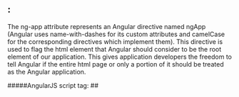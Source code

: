 ## <html ng-app>:
The ng-app attribute represents an Angular directive named ngApp (Angular uses name-with-dashes for its 
custom attributes and camelCase for the corresponding directives which implement them). This directive is used to
flag the html element that Angular should consider to be the root element of our application. This gives application 
developers the freedom to tell Angular if the entire html page or only a portion of it should be treated as the Angular
application.


#####AngularJS script tag:
##<script src="bower_components/angular/angular.js">:
This code downloads the angular.js script and registers a callback that will be executed by the browser when the 
containing HTML page is fully downloaded. When the callback is executed, Angular looks for the ngApp directive. 
If Angular finds the directive, it will bootstrap the application with the root of the application DOM being the element 
on which the ngApp directive was defined.

#####Double-curly binding with an expression:
##  Nothing here {{'yet' + '!'}}:
This line demonstrates the core feature of Angular's templating capabilities 
– a binding, denoted by double-curlies {{ }} as well as a simple expression 'yet' + '!' used in this binding.

The binding tells Angular that it should evaluate an expression and insert the result into the DOM in place of 
the binding. Rather than a one-time insert, as we'll see in the next steps, a binding will result in efficient 
continuous updates whenever the result of the expression evaluation changes.






#Bootstrapping AngularJs apps
Bootstrapping AngularJS apps automatically using the ngApp directive is very easy and suitable for most cases. 
In advanced cases, such as when using script loaders, you can use imperative / manual way to bootstrap the app.

There are 3 important things that happen during the app bootstrap:
* The injector that will be used for dependency injection is created.
* The injector will then create the root scope that will become the context for the model of our application.
* Angular will then "compile" the DOM starting at the ngApp root element, processing any directives and bindings 
found along the way.

Once an application is bootstrapped, it will then wait for incoming browser events (such as mouse click,
key press or incoming HTTP response) that might change the model. Once such an event occurs, Angular detects if it caused 
any model changes and if changes are found, Angular will reflect them in the view by updating all of the affected bindings.
